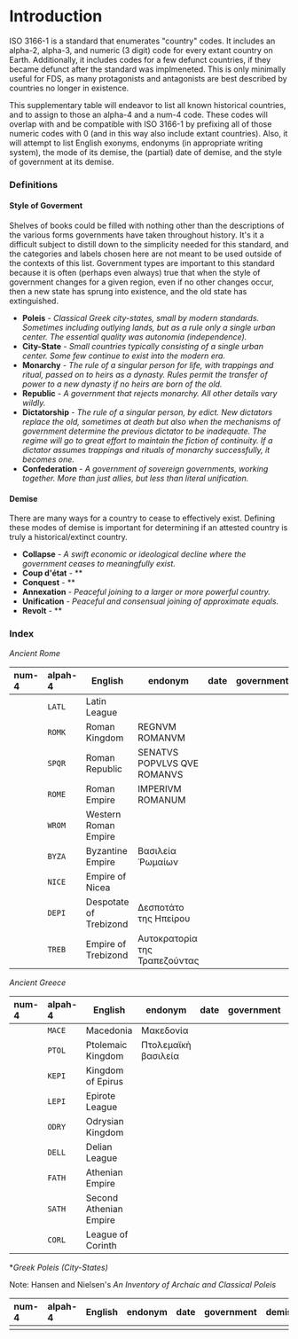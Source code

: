 # Introduction

ISO 3166-1 is a standard that enumerates "country" codes. It includes an alpha-2, alpha-3, and numeric (3 digit) code for every extant country on Earth. Additionally, it includes codes for a few defunct countries, if they became defunct after the standard was implmeneted. This is only minimally useful for FDS, as many protagonists and antagonists are best described by countries no longer in existence.

This supplementary table will endeavor to list all known historical countries, and to assign to those an alpha-4 and a num-4 code. These codes will overlap with and be compatible with ISO 3166-1 by prefixing all of those numeric codes with 0 (and in this way also include extant countries). Also, it will attempt to list English exonyms, endonyms (in appropriate writing system), the mode of its demise, the (partial) date of demise, and the style of government at its demise.

### Definitions

#### Style of Goverment

Shelves of books could be filled with nothing other than the descriptions of the various forms governments have taken throughout history. It's it a difficult subject to distill down to the simplicity needed for this standard, and the categories and labels chosen here are not meant to be used outside of the contexts of this list. Government types are important to this standard because it is often (perhaps even always) true that when the style of government changes for a given region, even if no other changes occur, then a new state has sprung into existence, and the old state has extinguished.

* **Poleis** - *Classical Greek city-states, small by modern standards. Sometimes including outlying lands, but as a rule only a single urban center. The essential quality was autonomia (independence).*
* **City-State** - *Small countries typically consisting of a single urban center. Some few continue to exist into the modern era.*
* **Monarchy** - *The rule of a singular person for life, with trappings and ritual, passed on to heirs as a dynasty. Rules permit the transfer of power to a new dynasty if no heirs are born of the old.*
* **Republic** - *A government that rejects monarchy. All other details vary wildly.*
* **Dictatorship** - *The rule of a singular person, by edict. New dictators replace the old, sometimes at death but also when the mechanisms of government determine the previous dictator to be inadequate. The regime will go to great effort to maintain the fiction of continuity. If a dictator assumes trappings and rituals of monarchy successfully, it becomes one.*
* **Confederation** - *A government of sovereign governments, working together. More than just allies, but less than literal unification.*

#### Demise

There are many ways for a country to cease to effectively exist. Defining these modes of demise is important for determining if an attested country is truly a historical/extinct country.

* **Collapse** - *A swift economic or ideological decline where the government ceases to meaningfully exist.*
* **Coup d'état** - **
* **Conquest** - **
* **Annexation** - *Peaceful joining to a larger or more powerful country.*
* **Unification** - *Peaceful and consensual joining of approximate equals.*
* **Revolt** - **

### Index


*Ancient Rome*

|num-4|alpah-4|English|endonym|date|government|demise|
|:--|:--|--|--|--|--|--:|
||`LATL`|Latin League|||||
||`ROMK`|Roman Kingdom|REGNVM ROMANVM||||
||`SPQR`|Roman Republic|SENATVS POPVLVS QVE ROMANVS||||
||`ROME`|Roman Empire|IMPERIVM ROMANUM||||
||`WROM`|Western Roman Empire|||||
||`BYZA`|Byzantine Empire|Βασιλεία Ῥωμαίων||||
||`NICE`|Empire of Nicea|||||
||`DEPI`|Despotate of Trebizond|Δεσποτάτο της Ηπείρου||||
||`TREB`|Empire of Trebizond|Αυτοκρατορία της Τραπεζούντας||||

*Ancient Greece*

|num-4|alpah-4|English|endonym|date|government|demise|
|:--|:--|--|--|--|--|--:|
||`MACE`|Macedonia|Μακεδονία||||
||`PTOL`|Ptolemaic Kingdom|Πτολεμαϊκὴ βασιλεία||||
||`KEPI`|Kingdom of Epirus|||||
||`LEPI`|Epirote League|||||
||`ODRY`|Odrysian Kingdom|||||
||`DELL`|Delian League|||||
||`FATH`|Athenian Empire|||||
||`SATH`|Second Athenian Empire|||||
||`CORL`|League of Corinth|||||

**Greek Poleis (City-States)*

Note: Hansen and Nielsen's *An Inventory of Archaic and Classical Poleis*

|num-4|alpah-4|English|endonym|date|government|demise|Geo|
|:--|:--|--|--|--|--|--:|--|
|||||||||
